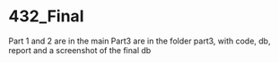# 432_Final

Part 1 and 2 are in the main
Part3 are in the folder part3, with code, db, report and a screenshot of the final db
